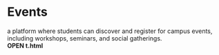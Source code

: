# Events
a platform where students can discover and register for campus events, including workshops, seminars, and social gatherings.
<br>
<strong>OPEN t.html<strong>
